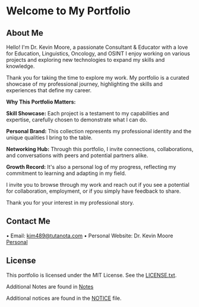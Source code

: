 # Welcome to My Portfolio

## About Me

Hello! I'm Dr. Kevin Moore, a passionate Consultant & Educator with a love for Education, Linguistics, Oncology, and OSINT I enjoy working on various projects and exploring new technologies to expand my skills and knowledge.

Thank you for taking the time to explore my work. My portfolio is a curated showcase of my professional journey, highlighting the skills and experiences that define my career. 

**Why This Portfolio Matters:**

**Skill Showcase:** Each project is a testament to my capabilities and expertise, carefully chosen to demonstrate what I can do.
  
**Personal Brand:** This collection represents my professional identity and the unique qualities I bring to the table.
  
**Networking Hub:** Through this portfolio, I invite connections, collaborations, and conversations with peers and potential partners alike.
  
**Growth Record:** It's also a personal log of my progress, reflecting my commitment to learning and adapting in my field.

I invite you to browse through my work and reach out if you see a potential for collaboration, employment, or if you simply have feedback to share.

Thank you for your interest in my professional story.


## Contact Me

• Email: kjm489@tutanota.com
• Personal Website: Dr. Kevin Moore [Personal](https://kjm489.github.io)

## License

This portfolio is licensed under the MIT License. See the [LICENSE.txt](LICENSE.txt).

Additional Notes are found in [Notes](Notes.txt)

Additional notices are found in the
    [NOTICE](https://github.com/Kjm489/Kjm489.github.io/blob/main/NOTICE.txt) file.


